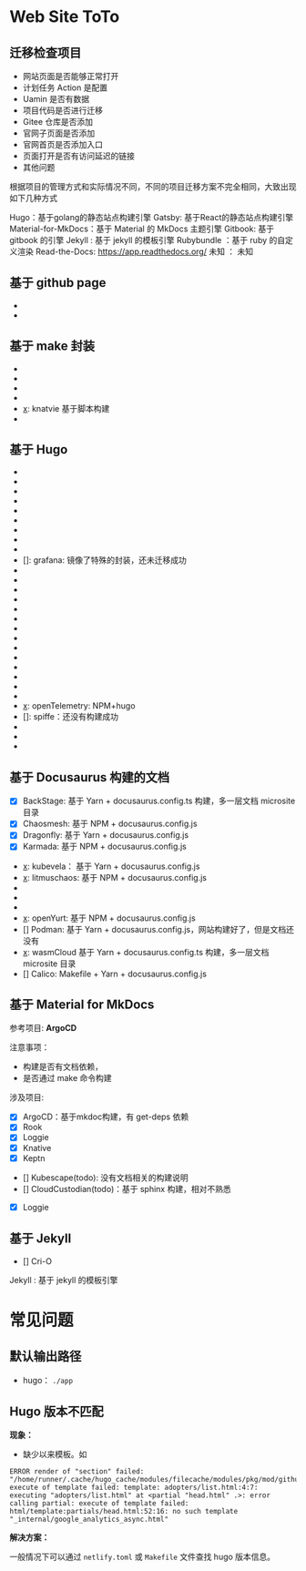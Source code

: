 # Web Site ToTo

## 迁移检查项目

- 网站页面是否能够正常打开
- 计划任务 Action 是配置
- Uamin 是否有数据
- 项目代码是否进行迁移
- Gitee 仓库是否添加
- 官网子页面是否添加
- 官网首页是否添加入口
- 页面打开是否有访问延迟的链接
- 其他问题


根据项目的管理方式和实际情况不同，不同的项目迁移方案不完全相同，大致出现如下几种方式

Hugo：基于golang的静态站点构建引擎
Gatsby: 基于React的静态站点构建引擎
Material-for-MkDocs：基于 Material 的 MkDocs 主题引擎
Gitbook: 基于 gitbook 的引擎
Jekyll : 基于 jekyll 的模板引擎
Rubybundle ：基于 ruby 的自定义渲染
Read-the-Docs: https://app.readthedocs.org/
未知 ： 未知




## 基于 github page

- [x]: kubevirt
- [x]: rook


## 基于 make 封装

- [x]: buildpacks
- [x]: cloud-custodian
- [x]: coressplane:,基于netlify_build脚本构建的文档
- [x]: keptn
- [x]: knatvie 基于脚本构建
- [x]: kubeedge

## 基于 Hugo 

- [x]: cloudevents
- [x]: containerd
- [x]: coredns
- [x]: cni
- [x]: dapr
- [x]: emissary-ingress
- [x]: etcd
- [x]: falco
- [x]: fluxcd
- []: grafana: 镜像了特殊的封装，还未迁移成功
- [x]: grpc
- [x]: harbor
- [x]: helm
- [x]: in-toto
- [x]: istio
- [x]: jaeger
- [x]: keda
- [x]: kubeflow：文档在多层子目录中
- [x]: kubernetes
- [x]: kyverno
- [x]: letsencrypt
- [x]: linkerd
- [x]: longhorn
- [x]: notary
- [x]: openTelemetry: NPM+hugo
- []: spiffe：还没有构建成功
- [x]: tikv
- [x]: vitess
- [x]: volcano



## 基于 Docusaurus 构建的文档

- [x] BackStage: 基于 Yarn + docusaurus.config.ts 构建，多一层文档 microsite 目录
- [x] Chaosmesh: 基于 NPM + docusaurus.config.js
- [x] Dragonfly:  基于 Yarn + docusaurus.config.js
- [x] Karmada: 基于 NPM + docusaurus.config.js
- [x]: kubevela： 基于 Yarn + docusaurus.config.js
- [x]: litmuschaos: 基于 NPM + docusaurus.config.js
- [x]: openCost
- [x]: OpenFeature
- [x]: OpenKruise
- [x]: openYurt: 基于 NPM + docusaurus.config.js
- [] Podman:  基于 Yarn + docusaurus.config.js，网站构建好了，但是文档还没有
- [x]: wasmCloud 基于 Yarn + docusaurus.config.ts 构建，多一层文档 microsite 目录
- [] Calico: Makefile + Yarn + docusaurus.config.js


## 基于 Material for MkDocs

参考项目:  **ArgoCD**

注意事项：
- 构建是否有文档依赖，
- 是否通过 make 命令构建

涉及项目:
- [x] ArgoCD：基于mkdoc构建，有 get-deps 依赖
- [x] Rook
- [x] Loggie
- [x] Knative
- [x] Keptn
- [] Kubescape(todo): 没有文档相关的构建说明
- [] CloudCustodian(todo)：基于 sphinx 构建，相对不熟悉
- [x] Loggie


## 基于 Jekyll

- [] Cri-O


Jekyll : 基于 jekyll 的模板引擎



# 常见问题

## 默认输出路径

- hugo： `./app`



## Hugo 版本不匹配

**现象：**

- 缺少以来模板。如

```
ERROR render of "section" failed: "/home/runner/.cache/hugo_cache/modules/filecache/modules/pkg/mod/github.com/google/docsy@v0.6.0/layouts/_default/baseof.html:4:7": execute of template failed: template: adopters/list.html:4:7: executing "adopters/list.html" at <partial "head.html" .>: error calling partial: execute of template failed: html/template:partials/head.html:52:16: no such template "_internal/google_analytics_async.html"
```

**解决方案：**

一般情况下可以通过 `netlify.toml` 或 `Makefile` 文件查找 hugo 版本信息。
